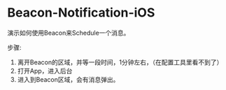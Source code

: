 # Beacon-Notification-iOS
演示如何使用Beacon来Schedule一个消息。

步骤:

1. 离开Beacon的区域，并等一段时间，1分钟左右，（在配置工具里看不到了）
2. 打开App，进入后台
3. 进入到Beacon区域，会有消息弹出。





